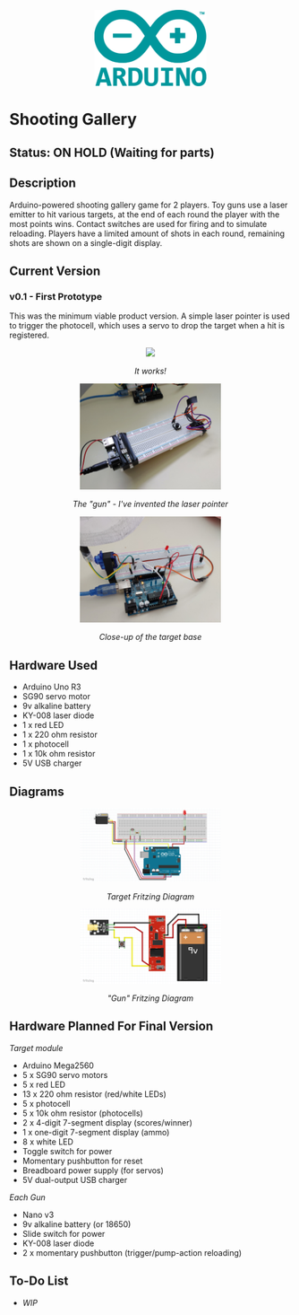 
<p align="center">
    <img src="/images/arduino.png" width=200 style="max-width:50%">
</p>

# Shooting Gallery 

## Status: ON HOLD (Waiting for parts)

## Description

Arduino-powered shooting gallery game for 2 players.  Toy guns use a laser emitter to hit various targets, at the end of each round the player with the most points wins.   Contact switches are used for firing and to simulate reloading.  Players have a limited amount of shots in each round, remaining shots are shown on a single-digit display.  

## Current Version

### v0.1 - First Prototype

This was the minimum viable product version.  A simple laser pointer is used to trigger the photocell, which uses a servo to drop the target when a hit is registered.
 
<p align="center">
 <img src="/images/prototype_test.gif" style="max-width:100%">
</p>
<p align="center">
  <i>It works!</i>
</p> 
<p align="center">
 <img src="/images/laser_gun_prototype.jpg" style="max-width:50%">
</p>
<p align="center">
  <i>The "gun" - I've invented the laser pointer</i>
</p> 
<p align="center">
 <img src="/images/target_base_prototype.jpg" style="max-width:50%" >
</p>
<p align="center">
  <i>Close-up of the target base</i>
</p>

## Hardware Used

- Arduino Uno R3
- SG90 servo motor
- 9v alkaline battery
- KY-008 laser diode
- 1 x red LED
- 1 x 220 ohm resistor
- 1 x photocell
- 1 x 10k ohm resistor
- 5V USB charger

## Diagrams

<p align="center">
 <img src="/images/target_base_prototype_fritzing.png" style="max-width:50%" >
</p>
<p align="center">
  <i>Target Fritzing Diagram</i>
</p>
<p align="center">
 <img src="/images/gun_prototype_fritzing.png" style="max-width:50%" >
</p>
<p align="center">
  <i>"Gun" Fritzing Diagram</i>
</p>


## Hardware Planned For Final Version

*Target module*
- Arduino Mega2560
- 5 x SG90 servo motors
- 5 x red LED
- 13 x 220 ohm resistor (red/white LEDs)
- 5 x photocell
- 5 x 10k ohm resistor (photocells)
- 2 x 4-digit 7-segment display (scores/winner)
- 1 x one-digit 7-segment display (ammo)
- 8 x white LED
- Toggle switch for power
- Momentary pushbutton for reset
- Breadboard power supply (for servos)
- 5V dual-output USB charger

*Each Gun*
- Nano v3
- 9v alkaline battery (or 18650)
- Slide switch for power
- KY-008 laser diode
- 2 x momentary pushbutton (trigger/pump-action reloading)

## To-Do List

- *WIP*

<!-- ## Versions -->

